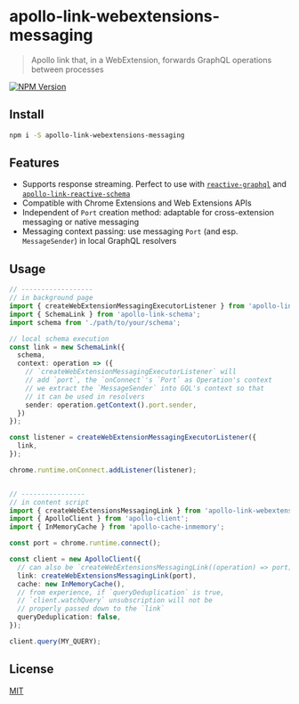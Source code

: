 # apollo-link-webextensions-messaging

> Apollo link that, in a WebExtension, forwards GraphQL operations between processes

[![NPM Version][npm-image]][npm-url]


## Install

```bash
npm i -S apollo-link-webextensions-messaging
```

## Features
- Supports response streaming. Perfect to use with [`reactive-graphql`][reactive-graphql] and [`apollo-link-reactive-schema`][apollo-link-reactive-schema]
- Compatible with Chrome Extensions and Web Extensions APIs
- Independent of `Port` creation method: adaptable for cross-extension messaging or native messaging
- Messaging context passing: use messaging `Port` (and esp. `MessageSender`) in local GraphQL resolvers

## Usage

```ts
// ------------------
// in background page
import { createWebExtensionMessagingExecutorListener } from 'apollo-link-webextensions-messaging';
import { SchemaLink } from 'apollo-link-schema';
import schema from './path/to/your/schema';

// local schema execution
const link = new SchemaLink({
  schema,
  context: operation => ({
    // `createWebExtensionMessagingExecutorListener` will
    // add `port`, the `onConnect`'s `Port` as Operation's context
    // we extract the `MessageSender` into GQL's context so that
    // it can be used in resolvers
    sender: operation.getContext().port.sender,
  })
});

const listener = createWebExtensionMessagingExecutorListener({
  link,
});

chrome.runtime.onConnect.addListener(listener);


// ----------------
// in content script
import { createWebExtensionsMessagingLink } from 'apollo-link-webextensions-messaging';
import { ApolloClient } from 'apollo-client';
import { InMemoryCache } from 'apollo-cache-inmemory';

const port = chrome.runtime.connect();

const client = new ApolloClient({
  // can also be `createWebExtensionsMessagingLink((operation) => port)`
  link: createWebExtensionsMessagingLink(port),
  cache: new InMemoryCache(),
  // from experience, if `queryDeduplication` is true,
  // `client.watchQuery` unsubscription will not be
  // properly passed down to the `link`
  queryDeduplication: false,
});

client.query(MY_QUERY);
```

## License

[MIT](http://mit-license.org)

[npm-image]: https://img.shields.io/npm/v/apollo-link-webextensions-messaging.svg
[npm-url]: https://npmjs.org/package/apollo-link-webextensions-messaging
[reactive-graphql]: https://github.com/mesosphere/reactive-graphql
[apollo-link-reactive-schema]: https://github.com/getstation/apollo-link-reactive-schema
